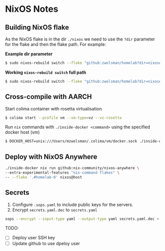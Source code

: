 # NixOS Notes

## Building NixOS flake

As the NixOS flake is in the dir `./nixos` we need to use the `?dir` parameter for the flake and then the flake path. For example:

**Example dir parameter**

```sh
$ sudo nixos-rebuild switch --flake "github:zwolsman/homelab?dir=nixos#<flake>"
```

**Working `nixos-rebuild switch` full path**

```sh
$ sudo nixos-rebuild switch --flake "github:zwolsman/homelab?dir=nixos#homelab-0"
```

## Cross-compile with AARCH

Start colima container with rosetta virtualisation

```sh
$ colima start --profile vm --vm-type=vz --vz-rosetta
```

Run `nix` commands with `./inside-docker <command>` using the specified docker host (vm)

```sh
$ DOCKER_HOST=unix:///Users/mzwolsman/.colima/vm/docker.sock ./inside-docker <command>
```

## Deploy with NixOS Anywhere

```sh
./inside-docker nix run github:nix-community/nixos-anywhere \
--extra-experimental-features "nix-command flakes" \
-- --flake '.#homelab-0' nixos@host
```

## Secrets

1. Configure `.sops.yaml` to include public keys for the servers.
2. Encrypt `secrets.yaml.dec` to `secrets.yaml`

```sh
sops --encrypt --input-type yaml --output-type yaml secrets.yaml.dec > secrets.yaml
```

TODO:

- [ ] Deploy user SSH key
- [ ] Update github to use dpeloy user
